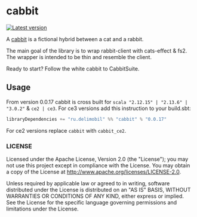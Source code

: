 cabbit
=============

[![Latest version](https://img.shields.io/badge/cabbit-0.0.17-orange.svg)](https://github.com/delimobil/cabbit)

A [cabbit] is a fictional hybrid between a cat and a rabbit.

The main goal of the library is to wrap rabbit-client with cats-effect & fs2.
The wrapper is intended to be thin and resemble the client.

Ready to start? Follow the white cabbit to CabbitSuite.

[cabbit]: https://en.wikipedia.org/wiki/Cabbit

## Usage

From version 0.0.17 cabbit is cross built for `scala "2.12.15" | "2.13.6" | "3.0.2"` & `ce2 | ce3`.
For ce3 versions add this instruction to your build.sbt:
```sbt
libraryDependencies += "ru.delimobil" %% "cabbit" % "0.0.17"
```
For ce2 versions replace `cabbit` with `cabbit_ce2`.

### LICENSE ###
Licensed under the Apache License, Version 2.0 (the "License"); you may not use this project except in compliance with the License. You may obtain a copy of the License at http://www.apache.org/licenses/LICENSE-2.0.

Unless required by applicable law or agreed to in writing, software distributed under the License is distributed on an "AS IS" BASIS, WITHOUT WARRANTIES OR CONDITIONS OF ANY KIND, either express or implied. See the License for the specific language governing permissions and limitations under the License.
